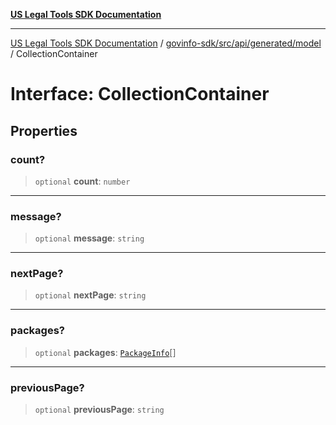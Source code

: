[**US Legal Tools SDK Documentation**](../../../../../../README.md)

***

[US Legal Tools SDK Documentation](../../../../../../README.md) / [govinfo-sdk/src/api/generated/model](../README.md) / CollectionContainer

# Interface: CollectionContainer

## Properties

### count?

> `optional` **count**: `number`

***

### message?

> `optional` **message**: `string`

***

### nextPage?

> `optional` **nextPage**: `string`

***

### packages?

> `optional` **packages**: [`PackageInfo`](PackageInfo.md)[]

***

### previousPage?

> `optional` **previousPage**: `string`
